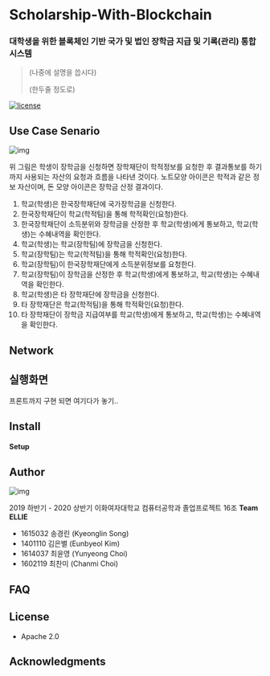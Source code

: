 # Scholarship-With-Blockchain
### 대학생을 위한 블록체인 기반 국가 및 법인 장학금 지급 및 기록(관리) 통합 시스템

> (나중에 설명을 씁시다)
>
> (한두줄 정도로)

 [![license](https://img.shields.io/badge/license-Apache%202.0-red.svg)](https://www.apache.org/licenses/LICENSE-2.0)

## Use Case Senario
![img](https://lh4.googleusercontent.com/x94mD0ESUivMSD0NVTTDneSDn7nWpCLHTIhNlwZWCgCVVuRtinrn-kNzR37nvukQPqyM3sXFUQm4xjDdY9KpyMZmTkwkkNPiOxULn72cpO6yLfJrs7s5tp6TvST2XphdcuLCUPdKAQ)

위 그림은 학생이 장학금을 신청하면 장학재단이 학적정보를 요청한 후 결과통보를 하기까지 사용되는 자산의 요청과 흐름을 나타낸 것이다. 노트모양 아이콘은 학적과 같은 정보 자산이며, 돈 모양 아이콘은 장학금 산정 결과이다.

  

1. 학교(학생)은 한국장학재단에 국가장학금을 신청한다.
2. 한국장학재단이 학교(학적팀)을 통해 학적확인(요청)한다.
3. 한국장학재단이 소득분위와 장학금을 산정한 후 학교(학생)에게 통보하고, 학교(학생)는 수혜내역을 확인한다.
4. 학교(학생)는 학교(장학팀)에 장학금을 신청한다.
5. 학교(장학팀)는 학교(학적팀)을 통해 학적확인(요청)한다.
6. 학교(장학팀)이 한국장학재단에게 소득분위정보를 요청한다.
7. 학교(장학팀)이 장학금을 산정한 후 학교(학생)에게 통보하고, 학교(학생)는 수혜내역을 확인한다.
8. 학교(학생)은 타 장학재단에 장학금을 신청한다.
9. 타 장학재단은 학교(학적팀)을 통해 학적확인(요청)한다.
10. 타 장학재단이 장학금 지급여부를 학교(학생)에게 통보하고, 학교(학생)는 수혜내역을 확인한다.



## Network

## 실행화면

프론트까지 구현 되면 여기다가 놓기..

## Install

#### Setup

## Author

![img](https://lh5.googleusercontent.com/qApbyW2FzEe_ww93kzEFdXhz6CXNZi6qDzUAeCKWL4ymyjTdBl7p_inMRz629yg3vJzMy6iYdvLbLT1GIFOWOVEFmFnHzzHKADz2pMsOv2NHm15qREFceEaaHMhnIR-KusKnHdAHrg)



2019 하반기 - 2020 상반기 이화여자대학교 컴퓨터공학과 졸업프로젝트 16조 **Team ELLIE**

- 1615032 송경린 (Kyeonglin Song)
- 1401110 김은별 (Eunbyeol Kim)
- 1614037 최윤영 (Yunyeong Choi)
- 1602119 최찬미 (Chanmi Choi)



## FAQ



## License

- Apache 2.0 

  

## Acknowledgments
